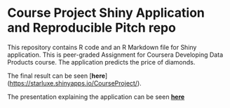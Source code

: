# Course Project Shiny Application and Reproducible Pitch repo

This repository contains R code and an R Markdown file for Shiny application. This is peer-graded Assignment for Coursera Developing Data Products course.
The application predicts the price of diamonds.

The final result can be seen [**here**] (https://starluxe.shinyapps.io/CourseProject/).

The presentation explaining the application can be seen [**here**](http://rpubs.com/Starluxe/Diamond)
